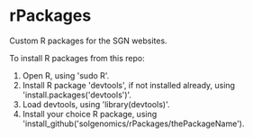 # rPackages
Custom R packages for the SGN websites.

To install R packages from this repo:

1. Open R, using 'sudo R'.
2. Install R package 'devtools', if not installed already, using 'install.packages('devtools')'.
3. Load devtools, using 'library(devtools)'.
4. Install your choice R package, using 'install_github('solgenomics/rPackages/thePackageName').


